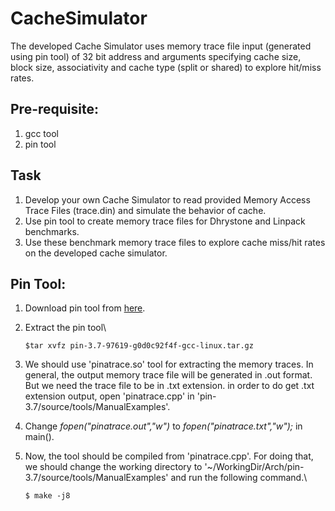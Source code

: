 # CacheSimulator
The developed Cache Simulator uses memory trace file input (generated using pin tool) of 32 bit address and arguments specifying cache size, block size, associativity and cache type (split or shared) to explore hit/miss rates. 

## Pre-requisite:
1. gcc tool
2. pin tool

## Task

1. Develop your own Cache Simulator to read provided Memory Access Trace Files (trace.din) and simulate the behavior of cache.
2. Use pin tool to create memory trace files for Dhrystone and Linpack benchmarks. 
3. Use these benchmark memory trace files to explore cache miss/hit rates on the developed cache simulator. 

## Pin Tool:

1. Download pin tool from [here](https://software.intel.com/en-us/articles/pin-a-binary-instrumentation-tool-downloads).
2. Extract the pin tool\
    ```
    $tar xvfz pin-3.7-97619-g0d0c92f4f-gcc-linux.tar.gz
    ```
3. We should use 'pinatrace.so' tool for extracting the memory traces. In general, the output memory trace file will be generated in .out    format. But we need the trace file to be in .txt extension. in order to do get .txt extension output, open 'pinatrace.cpp' in 'pin-3.7/source/tools/ManualExamples'.

4. Change *fopen("pinatrace.out","w")* to *fopen("pinatrace.txt","w");* in main().

5. Now, the tool should be compiled from 'pinatrace.cpp'. For doing that, we should change the working directory to '~/WorkingDir/Arch/pin-3.7/source/tools/ManualExamples' and run the following command.\
      ```
      $ make -j8
      ```



